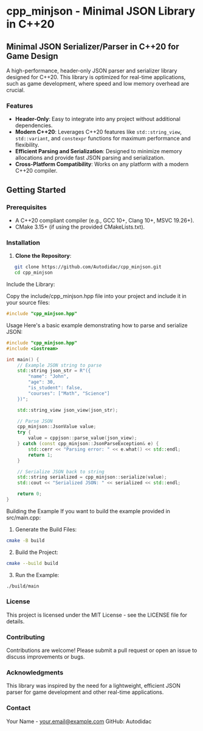 # cpp_minjson - Minimal JSON Library in C++20

## Minimal JSON Serializer/Parser in C++20 for Game Design

A high-performance, header-only JSON parser and serializer library designed for C++20. This library is optimized for real-time applications, such as game development, where speed and low memory overhead are crucial.

### Features

- **Header-Only**: Easy to integrate into any project without additional dependencies.
- **Modern C++20**: Leverages C++20 features like `std::string_view`, `std::variant`, and `constexpr` functions for maximum performance and flexibility.
- **Efficient Parsing and Serialization**: Designed to minimize memory allocations and provide fast JSON parsing and serialization.
- **Cross-Platform Compatibility**: Works on any platform with a modern C++20 compiler.

## Getting Started

### Prerequisites

- A C++20 compliant compiler (e.g., GCC 10+, Clang 10+, MSVC 19.26+).
- CMake 3.15+ (if using the provided CMakeLists.txt).

### Installation

1. **Clone the Repository**:

```bash
   git clone https://github.com/Autodidac/cpp_minjson.git
   cd cpp_minjson
```

Include the Library:

Copy the include/cpp_minjson.hpp file into your project and include it in your source files:
```cpp
#include "cpp_minjson.hpp"
```
Usage
Here's a basic example demonstrating how to parse and serialize JSON:
```cpp
#include "cpp_minjson.hpp"
#include <iostream>

int main() {
    // Example JSON string to parse
    std::string json_str = R"({
        "name": "John",
        "age": 30,
        "is_student": false,
        "courses": ["Math", "Science"]
    })";

    std::string_view json_view(json_str);

    // Parse JSON
    cpp_minjson::JsonValue value;
    try {
        value = cppjson::parse_value(json_view);
    } catch (const cpp_minjson::JsonParseException& e) {
        std::cerr << "Parsing error: " << e.what() << std::endl;
        return 1;
    }

    // Serialize JSON back to string
    std::string serialized = cpp_minjson::serialize(value);
    std::cout << "Serialized JSON: " << serialized << std::endl;

    return 0;
}
```
Building the Example
If you want to build the example provided in src/main.cpp:

1. Generate the Build Files:
```bash
cmake -B build
```
2. Build the Project:
```bash
cmake --build build
```
3. Run the Example:
```bash
./build/main
```

### License
This project is licensed under the MIT License - see the LICENSE file for details.

### Contributing
Contributions are welcome! Please submit a pull request or open an issue to discuss improvements or bugs.

### Acknowledgments
This library was inspired by the need for a lightweight, efficient JSON parser for game development and other real-time applications.

### Contact

Your Name - your.email@example.com
GitHub: Autodidac
